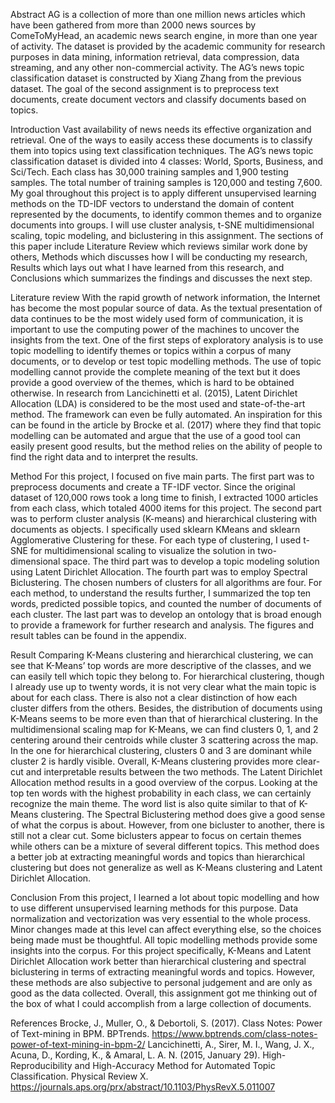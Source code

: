 Abstract
AG is a collection of more than one million news articles which have been gathered from more than 2000 news sources by ComeToMyHead, an academic news search engine, in more than one year of activity. The dataset is provided by the academic community for research purposes in data mining, information retrieval, data compression, data streaming, and any other non-commercial activity. The AG’s news topic classification dataset is constructed by Xiang Zhang from the previous dataset. The goal of the second assignment is to preprocess text documents, create document vectors and classify documents based on topics.

Introduction
Vast availability of news needs its effective organization and retrieval. One of the ways to easily access these documents is to classify them into topics using text classification techniques. The AG’s news topic classification dataset is divided into 4 classes: World, Sports, Business, and Sci/Tech. Each class has 30,000 training samples and 1,900 testing samples. The total number of training samples is 120,000 and testing 7,600. My goal throughout this project is to apply different unsupervised learning methods on the TD-IDF vectors to understand the domain of content represented by the documents, to identify common themes and to organize documents into groups. I will use cluster analysis, t-SNE multidimensional scaling, topic modeling, and biclustering in this assignment.
The sections of this paper include Literature Review which reviews similar work done by others, Methods which discusses how I will be conducting my research, Results which lays out what I have learned from this research, and Conclusions which summarizes the findings and discusses the next step.

Literature review
	With the rapid growth of network information, the Internet has become the most popular source of data. As the textual presentation of data continues to be the most widely used form of communication, it is important to use the computing power of the machines to uncover the insights from the text. One of the first steps of exploratory analysis is to use topic modelling to identify themes or topics within a corpus of many documents, or to develop or test topic modelling methods. The use of topic modelling cannot provide the complete meaning of the text but it does provide a good overview of the themes, which is hard to be obtained otherwise. In research from Lancichinetti et al. (2015), Latent Dirichlet Allocation (LDA) is considered to be the most used and state-of-the-art method. The framework can even be fully automated. An inspiration for this can be found in the article by Brocke et al. (2017) where they find that topic modelling can be automated and argue that the use of a good tool can easily present good results, but the method relies on the ability of people to find the right data and to interpret the results.

Method
For this project, I focused on five main parts. The first part was to preprocess documents and create a TF-IDF vector. Since the original dataset of 120,000 rows took a long time to finish, I extracted 1000 articles from each class, which totaled 4000 items for this project. The second part was to perform cluster analysis (K-means) and hierarchical clustering with documents as objects. I specifically used sklearn KMeans and sklearn Agglomerative Clustering for these. For each type of clustering, I used t-SNE for multidimensional scaling to visualize the solution in two-dimensional space. The third part was to develop a topic modeling solution using Latent Dirichlet Allocation. The fourth part was to employ Spectral Biclustering. The chosen numbers of clusters for all algorithms are four. For each method, to understand the results further, I summarized the top ten words, predicted possible topics, and counted the number of documents of each cluster. The last part was to develop an ontology that is broad enough to provide a framework for further research and analysis. The figures and result tables can be found in the appendix.

Result
Comparing K-Means clustering and hierarchical clustering, we can see that K-Means’ top words are more descriptive of the classes, and we can easily tell which topic they belong to. For hierarchical clustering, though I already use up to twenty words, it is not very clear what the main topic is about for each class. There is also not a clear distinction of how each cluster differs from the others. Besides, the distribution of documents using K-Means seems to be more even than that of hierarchical clustering. In the multidimensional scaling map for K-Means, we can find clusters 0, 1, and 2 centering around their centroids while cluster 3 scattering across the map. In the one for hierarchical clustering, clusters 0 and 3 are dominant while cluster 2 is hardly visible. Overall, K-Means clustering provides more clear-cut and interpretable results between the two methods.
	The Latent Dirichlet Allocation method results in a good overview of the corpus. Looking at the top ten words with the highest probability in each class, we can certainly recognize the main theme. The word list is also quite similar to that of K-Means clustering. The Spectral Biclustering method does give a good sense of what the corpus is about. However, from one bicluster to another, there is still not a clear cut. Some biclusters appear to focus on certain themes while others can be a mixture of several different topics. This method does a better job at extracting meaningful words and topics than hierarchical clustering but does not generalize as well as K-Means clustering and Latent Dirichlet Allocation.

Conclusion
	From this project, I learned a lot about topic modelling and how to use different unsupervised learning methods for this purpose. Data normalization and vectorization was very essential to the whole process. Minor changes made at this level can affect everything else, so the choices being made must be thoughtful. All topic modelling methods provide some insights into the corpus. For this project specifically, K-Means and Latent Dirichlet Allocation work better than hierarchical clustering and spectral biclustering in terms of extracting meaningful words and topics. However, these methods are also subjective to personal judgement and are only as good as the data collected. Overall, this assignment got me thinking out of the box of what I could accomplish from a large collection of documents.

References
Brocke, J., Muller, O., & Debortoli, S. (2017). Class Notes: Power of Text-mining in BPM. BPTrends. https://www.bptrends.com/class-notes-power-of-text-mining-in-bpm-2/
Lancichinetti, A., Sirer, M. I., Wang, J. X., Acuna, D., Kording, K., & Amaral, L. A. N. (2015, January 29). High-Reproducibility and High-Accuracy Method for Automated Topic Classification. Physical Review X. https://journals.aps.org/prx/abstract/10.1103/PhysRevX.5.011007
